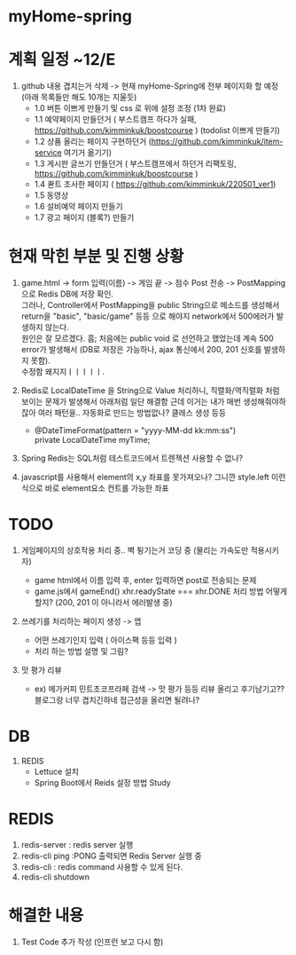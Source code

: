 # myHome-spring

# 계획 일정 ~12/E
1. github 내용 겹치는거 삭제 -> 현재 myHome-Spring에 전부 페이지화 할 예정 (아래 목록들만 해도 10개는 지울듯)<br>
   - 1.0 버튼 이쁘게 만들기 및 css 로 위에 설정 조정 (1차 완료)
   - 1.1 예약페이지 만들던거 ( 부스트캠프 하다가 실패, https://github.com/kimminkuk/boostcourse ) (todolist 이쁘게 만들기)
   - 1.2 상품 올리는 페이지 구현하던거 (https://github.com/kimminkuk/item-service 여기거 옮기기)
   - 1.3 게시판 글쓰기 만들던거 ( 부스트캠프에서 하던거 리팩토링, https://github.com/kimminkuk/boostcourse )
   - 1.4 콴트 조사한 페이지 ( https://github.com/kimminkuk/220501_ver1)   
   - 1.5 동영상   
   - 1.6 설비예약 페이지 만들기
   - 1.7 광고 페이지 (블록?) 만들기

# 현재 막힌 부분 및 진행 상황
1. game.html -> form 입력(이름) -> 게임 끝 -> 점수 Post 전송 -> PostMapping으로 Redis DB에 저장 확인.<br>
   그러나, Controller에서 PostMapping을 public String으로 메소드를 생성해서 return을 "basic", "basic/game" 등등 으로 해야지 network에서 500에러가 발생하지 않는다.<br>
   원인은 잘 모르겠다. 흠; 처음에는 public void 로 선언하고 했었는데 계속 500 error가 발생해서 (DB로 저장은 가능하나, ajax 통신에서 200, 201 신호를 발생하지 못함).<br>
   수정함 왜지지ㅣㅣㅣㅣㅣ.<br>

2.  Redis로 LocalDateTime 을 String으로 Value 처리하니, 직렬화/역직렬화 처럼 보이는 문제가 발생해서 아래처럼 일단 해결함
    근데 이거는 내가 매번 생성해줘야하잖아 여러 패턴을.. 자동화로 만드는 방법없나? 클래스 생성 등등 
    - @DateTimeFormat(pattern = "yyyy-MM-dd kk:mm:ss")<br>
      private LocalDateTime myTime;
      
3. Spring Redis는 SQL처럼 테스트코드에서 트렌젝션 사용할 수 없나?

4. javascript를 사용해서 element의 x,y 좌표를 못가져오나? 그니깐 style.left 이런식으로 바로 element요소 컨트롤 가능한 좌표

# TODO
1. 게임페이지의 상호작용 처리 중.. 벽 튕기는거 코딩 중 (물리는 가속도만 적용시키자)
    - game html에서 이름 입력 후, enter 입력하면 post로 전송되는 문제
    - game.js에서 gameEnd() xhr.readyState === xhr.DONE 처리 방법 어떻게 할지? (200, 201 이 아니라서 에러발생 중)

2. 쓰레기를 처리하는 페이지 생성 -> 앱
    - 어떤 쓰레기인지 입력 ( 아이스팩 등등 입력 )
    - 처리 하는 방법 설명 및 그림?
3. 맛 평가 리뷰 
    - ex) 메가커피 민트초코프라페 검색 -> 맛 평가 등등 리뷰 올리고 후기남기고?? 블로그랑 너무 겹치긴하네 접근성을 올리면 될려나?

# DB
1. REDIS
   - Lettuce 설치
   - Spring Boot에서 Reids 설정 방법 Study
   
# REDIS
1. redis-server : redis server 실행
2. redis-cli ping :PONG 출력되면 Redis Server 실행 중
3. redis-cli : redis command 사용할 수 있게 된다.
4. redis-cli shutdown

# 해결한 내용
1. Test Code 추가 작성 (인프런 보고 다시 함)

